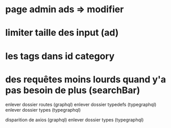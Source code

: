 # page admin ads => modifier

# limiter taille des input (ad)

# les tags dans id category

# des requêtes moins lourds quand y'a pas besoin de plus (searchBar)

<!-- BACK -->

enlever dossier routes (graphql)
enlever dossier typedefs (typegraphql)
enlever dossier types (typegraphql)

<!-- FRONT -->

disparition de axios (graphql)
enlever dossier types (typegraphql)
